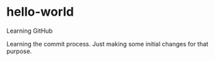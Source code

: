 # hello-world
Learning GitHub

Learning the commit process.  Just making some initial changes for that purpose.

